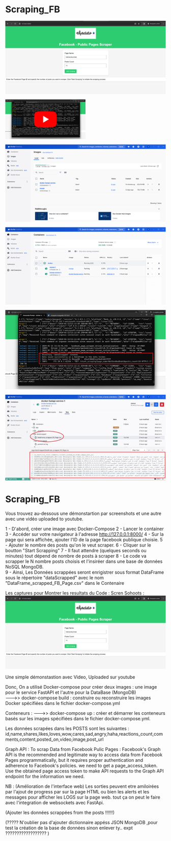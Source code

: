 # Scraping_FB

![alt text](https://github.com/ELGTARI-Saif-Eddine/Scraping_FB/blob/main/screenshots/im_1.png)

[<img src="https://github.com/ELGTARI-Saif-Eddine/Scraping_FB/blob/main/screenshots/2.jpg" width="50%">](https://www.youtube.com/watch?v=rqkmqTb7Goc)

![alt text](https://github.com/ELGTARI-Saif-Eddine/Scraping_FB/blob/main/screenshots/im_3.png)

![alt text](https://github.com/ELGTARI-Saif-Eddine/Scraping_FB/blob/main/screenshots/im_4.png)

![alt text](https://github.com/ELGTARI-Saif-Eddine/Scraping_FB/blob/main/screenshots/6.jpg)

![alt text](https://github.com/ELGTARI-Saif-Eddine/Scraping_FB/blob/main/screenshots/5.jpg)

# Scraping_FB



Vous trouvez au-dessous une démonstartion par screenshots et une autre avec une vidéo uploaded to youtube.

1 - D'abord, créer une image avec Docker-Compose
2 - Lancer le container 
3 - Accéder sur votre navigateur à l'adresse http://127.0.0.1:8000/
4 - Sur la page qui sera affichée, ajouter l'ID de la page facebook publique choisie.
5 - Ajouter le nombre des posts qu'on le veut scraper.
6 - Cliquer sur le boutton "Start Scrapping"
7 - Il faut attendre (quelques seconds ou minutes) tout dépend de nombre de posts à scraper
8 - Le code va scrapper le N nombre posts choisis et l'insiréer dans une base de données NoSQL MongoDB.  
9 - Ainsi, Les Données scrappées seront enrigistrer sous format DataFrame sous le répertoire "dataScrapped" avec le nom "DataFrame_scrapped_FB_Page.csv" dans le Contenaire

Les captures pour Montrer les resultats du Code :
Scren Sohoots : ![alt text](https://github.com/ELGTARI-Saif-Eddine/Scraping_FB/blob/main/screenshots/im_1.png)

Une simple démonstastion avec Video, Uploaded sur youtube  

Donc, On a utilisé Docker-compose pour créer deux images : 
une image pour le service FastAPI et l'autre pour la DataBase (MongoDB)  
 --->>  docker-compose build : construire ou reconstruire les images Docker spécifiées dans le fichier docker-compose.yml

Conteneurs :
 --->>  docker-compose up :  créer et démarrer les conteneurs basés sur les images spécifiées dans le fichier docker-compose.yml.

Les données scrapées dans les POSTS sont les suivantes : 
id,name,shares,likes,loves,wow,cares,sad,angry,haha,reactions_count,comments,content,posted_on,video,image,post_url

 Graph API :
 To scrap Data from Facebook Pulic Pages :
 Facebook's Graph API is the recommended and legitimate way to access data from Facebook Pages programmatically, but it requires proper authentication and adherence to Facebook's policies.
     we need to get a page_access_token.
     Use the obtained page access token to make API requests to the Graph API endpoint for the information we need.

NB : (Amélioration de l'interface web) Les sorties peuvent etre amiloirées par l'ajout de progress par sur la page HTML ou bien les alerts et les messages pour afficher les LOGS sur la page web. tout ça on peut le faire avec l'integration de websockets avec FastApi.


 
 (Ajouter les données scrappées from the posts !!!!!!)

 (????? N'oublier pas d'ajouter dictionnaire appéss JSON MongoDB ,pour test la création de la base de données sinon enlever ty.. expt ?????????????????? )
